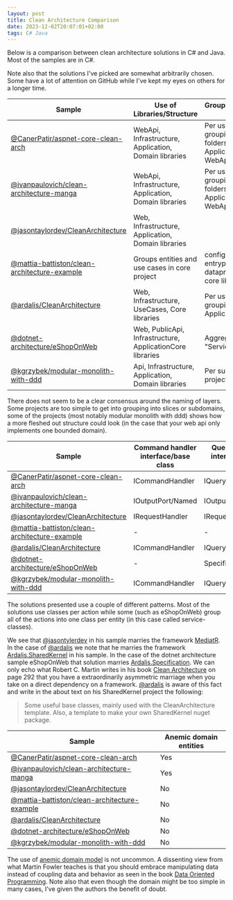 ```yaml
---
layout: post
title: Clean Architecture Comparison
date: 2023-12-02T20:07:01+02:00
tags: C# Java
---
```


Below is a comparison between clean architecture solutions in C# and Java. Most of the samples are in C#.

Note also that the solutions I've picked are somewhat arbitrarily chosen. Some have a lot of attention on GitHub while I've kept my eyes on others for a longer time.

| Sample | Use of Libraries/Structure | Grouping/Vertical slice |
| ------ | -------------------------- | ----------------------- |
| [@CanerPatir/aspnet-core-clean-arch](https://github.com/CanerPatir/aspnet-core-clean-arch) | WebApi, Infrastructure, Application, Domain libraries | Per use case grouping of folders in Application and WebApi |
| [@ivanpaulovich/clean-architecture-manga](https://github.com/ivanpaulovich/clean-architecture-manga) | WebApi, Infrastructure, Application, Domain libraries | Per use case grouping of folders in Application and WebApi |
| [@jasontaylordev/CleanArchitecture](https://github.com/jasontaylordev/CleanArchitecture) | Web, Infrastructure, Application, Domain libraries |  |
| [@mattia-battiston/clean-architecture-example](https://github.com/mattia-battiston/clean-architecture-example) | Groups entities and use cases in core project | configuration, entrypoints, dataproviders, core libraries |
| [@ardalis/CleanArchitecture](https://github.com/ardalis/CleanArchitecture) | Web, Infrastructure, UseCases, Core libraries | Per use case grouping in Application |
| [@dotnet-architecture/eShopOnWeb](https://github.com/dotnet-architecture/eShopOnWeb) | Web, PublicApi, Infrastructure, ApplicationCore libraries | Aggregate, "Service" |
| [@kgrzybek/modular-monolith-with-ddd](https://github.com/kgrzybek/modular-monolith-with-ddd) | Api, Infrastructure, Application, Domain libraries | Per subdomain projects |

There does not seem to be a clear consensus around the naming of layers. Some projects are too simple to get into grouping into slices or subdomains, some of the projects (most notably modular monolith with ddd) shows how a more fleshed out structure could look (in the case that your web api only implements one bounded domain).

| Sample | Command handler interface/base class | Query handler interface/base class |
| ------ | ------------------------------------ | ---------------------------------- |
| [@CanerPatir/aspnet-core-clean-arch](https://github.com/CanerPatir/aspnet-core-clean-arch) | ICommandHandler | IQueryHandler |
| [@ivanpaulovich/clean-architecture-manga](https://github.com/ivanpaulovich/clean-architecture-manga) | IOutputPort/Named | IOutputPort/Named |
| [@jasontaylordev/CleanArchitecture](https://github.com/jasontaylordev/CleanArchitecture) | IRequestHandler | IRequestHandler |
| [@mattia-battiston/clean-architecture-example](https://github.com/mattia-battiston/clean-architecture-example) | - | - |
| [@ardalis/CleanArchitecture](https://github.com/ardalis/CleanArchitecture) | ICommandHandler | IQueryHandler |
| [@dotnet-architecture/eShopOnWeb](https://github.com/dotnet-architecture/eShopOnWeb) | - | Specification |
| [@kgrzybek/modular-monolith-with-ddd](https://github.com/kgrzybek/modular-monolith-with-ddd) | ICommandHandler | IQueryHandler |

The solutions presented use a couple of different patterns. Most of the solutions use classes per action while some (such as eShopOnWeb) group all of the actions into one class per entity (in this case called service-classes).

We see that [@jasontylerdev](https://github.com/jasontaylordev) in his sample marries the framework [MediatR](https://github.com/jbogard/MediatR). In the case of [@ardalis](https://github.com/ardalis) we note that he marries the framework [Ardalis.SharedKernel](https://github.com/ardalis/Ardalis.SharedKernel) in his sample. In the case of the dotnet architecture sample eShopOnWeb that solution marries [Ardalis.Specification](https://github.com/ardalis/Specification). We can only echo what Robert C. Martin writes in his book [Clean Architecture](https://www.goodreads.com/en/book/show/18043011) on page 292 that you have a extraordinarily asymmetric marriage when you take on a direct dependency on a framework. [@ardalis](https://github.com/ardalis) is aware of this fact and write in the about text on his SharedKernel project the following:

> Some useful base classes, mainly used with the CleanArchitecture template. Also, a template to make your own SharedKernel nuget package.

| Sample | Anemic domain entities |
| ---- | ---------------------- |
| [@CanerPatir/aspnet-core-clean-arch](https://github.com/CanerPatir/aspnet-core-clean-arch) | Yes |
| [@ivanpaulovich/clean-architecture-manga](https://github.com/ivanpaulovich/clean-architecture-manga) | Yes |
| [@jasontaylordev/CleanArchitecture](https://github.com/jasontaylordev/CleanArchitecture) | No |
| [@mattia-battiston/clean-architecture-example](https://github.com/mattia-battiston/clean-architecture-example) | No |
| [@ardalis/CleanArchitecture](https://github.com/ardalis/CleanArchitecture) | No |
| [@dotnet-architecture/eShopOnWeb](https://github.com/dotnet-architecture/eShopOnWeb) | No |
| [@kgrzybek/modular-monolith-with-ddd](https://github.com/kgrzybek/modular-monolith-with-ddd) | No |

The use of [anemic domain model](https://martinfowler.com/bliki/AnemicDomainModel.html) is not uncommon. A dissenting view from what Martin Fowler teaches is that you should embrace manipulating data instead of coupling data and behavior as seen in the book [Data Oriented Programming](https://www.manning.com/books/data-oriented-programming). Note also that even though the domain might be too simple in many cases, I've given the authors the benefit of doubt.
